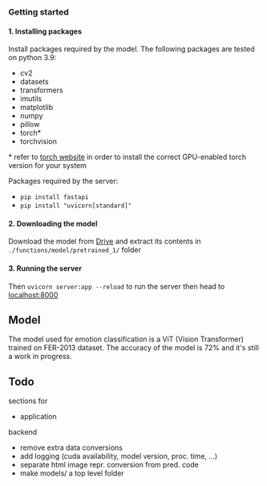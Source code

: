 
### Getting started


#### 1. Installing packages
Install packages required by the model.
The following packages are tested on python 3.9:
* cv2
* datasets
* transformers
* imutils
* matplotlib
* numpy
* pillow
* torch*
* torchvision

\* refer to [torch website](https://pytorch.org/) in order to install the correct GPU-enabled torch version for your system <br>

Packages required by the server:
* `pip install fastapi`
* `pip install "uvicorn[standard]"`

#### 2. Downloading the model
Download the model from [Drive](https://drive.google.com/file/d/14ISB2cFMf_PbLKmWrXTdBBJs0BMYQYqn/view?usp=sharing) and extract its contents in `./functions/model/pretrained_1/` folder

#### 3. Running the server
Then `uvicorn server:app --reload` to run the server then head to [localhost:8000](localhost:8000)

## Model
The model used for emotion classification is a ViT (Vision Transformer) trained on FER-2013 dataset. The accuracy of the model is 72% and it's still a work in progress.

## Todo
sections for
* application

backend
* remove extra data conversions
* add logging (cuda availability, model version, proc. time, ...)
* separate html image repr. conversion from pred. code
* make models/ a top level folder